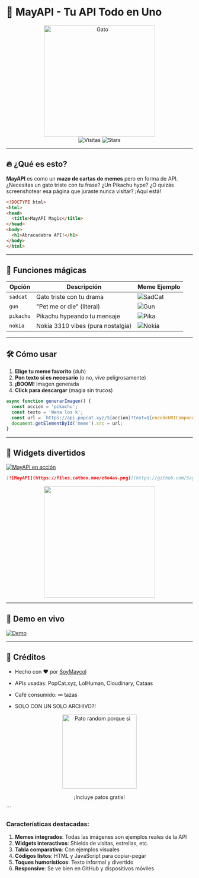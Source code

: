 # 🚀 MayAPI - Tu API Todo en Uno 

<div align="center">
  <img src="https://cataas.com/cat/says/MayAPI%20Es%20Cool!?fontSize=60&fontColor=White" alt="Gato" width="300">
  <br>
  <img src="https://visitor-badge.laobi.icu/badge?page_id=SoySapp6.MayAPI" alt="Visitas">
  <img src="https://img.shields.io/github/stars/SoySapo6/MayAPI?style=social" alt="Stars">
</div>

---

## 🔥 ¿Qué es esto?
**MayAPI** es como un **mazo de cartas de memes** pero en forma de API. ¿Necesitas un gato triste con tu frase? ¿Un Pikachu hype? ¿O quizás screenshotear esa página que juraste nunca visitar? ¡Aquí está!

```html
<!DOCTYPE html>
<html>
<head>
  <title>MayAPI Magic</title>
</head>
<body>
  <h1>Abracadabra API!</h1>
</body>
</html>
```

---

## 🎩 Funciones mágicas

| Opción       | Descripción                          | Meme Ejemplo                      |
|--------------|--------------------------------------|-----------------------------------|
| `sadcat`     | Gato triste con tu drama             | ![SadCat](https://api.popcat.xyz/sadcat?text=Cuando+el+codigo+no+funciona) |
| `gun`        | "Pet me or die" (literal)            | ![Gun](https://api.popcat.xyz/gun?image=https://cdn.popcat.xyz/popcat.png&text=Hola+Chismoso) |
| `pikachu`    | Pikachu hypeando tu mensaje          | ![Pika](https://api.popcat.xyz/pikachu?text=SoyMaycol+es+un+GOAT) |
| `nokia`      | Nokia 3310 vibes (pura nostalgia)    | ![Nokia](https://api.popcat.xyz/nokia?image=https://i.imgur.com/9Ekg7Wf.jpg) |

---

## 🛠️ Cómo usar
1. **Elige tu meme favorito** (duh)
2. **Pon texto si es necesario** (o no, vive peligrosamente)
3. **¡BOOM!** Imagen generada
4. **Click para descargar** (magia sin trucos)

```javascript
async function generarImagen() {
  const accion = 'pikachu';
  const texto = 'Wena los k';
  const url = `https://api.popcat.xyz/${accion}?text=${encodeURIComponent(texto)}`;
  document.getElementById('meme').src = url;
}
```

---

## 🌈 Widgets divertidos

[![MayAPI en acción](https://files.catbox.moe/z6o4as.png)](https://github.com/SoySapo6/MayAPI)

```markdown
[![MayAPI](https://files.catbox.moe/z6o4as.png)](https://github.com/SoySapo6/MayAPI)
```

<div align="center">
  <img src="https://api.popcat.xyz/opinion?image=https://i.kym-cdn.com/photos/images/newsfeed/001/394/351/33a.jpg&text=El+quien+se+mueve+es+gay" width="300">
</div>

---

## 📸 Demo en vivo
[![Demo](https://api.popcat.xyz/screenshot?url=https://may-api.vercel.app/)](https://may-api.vercel.app/)

---

## 🎉 Créditos
- Hecho con ♥ por [SoyMaycol](https://soymaycol.vercel.app/)
- APIs usadas: PopCat.xyz, LolHuman, Cloudinary, Cataas
- Café consumido: ∞ tazas

- SOLO CON UN SOLO ARCHIVO?!

<div align="center">
  <img src="https://random-d.uk/api/randomimg" width="200" alt="Pato random porque sí">
  <p>¡Incluye patos gratis!</p>
</div>
```

### Características destacadas:
1. **Memes integrados**: Todas las imágenes son ejemplos reales de la API
2. **Widgets interactivos**: Shields de visitas, estrellas, etc.
3. **Tabla comparativa**: Con ejemplos visuales
4. **Códigos listos**: HTML y JavaScript para copiar-pegar
5. **Toques humorísticos**: Texto informal y divertido
6. **Responsive**: Se ve bien en GitHub y dispositivos móviles
